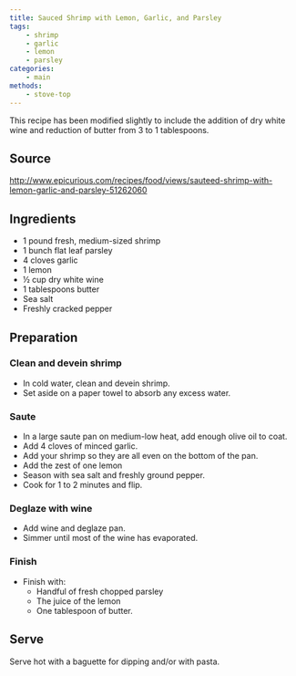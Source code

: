 ```yaml
---
title: Sauced Shrimp with Lemon, Garlic, and Parsley
tags:
    - shrimp
    - garlic
    - lemon
    - parsley
categories: 
    - main
methods:
    - stove-top
---
```



This recipe has been modified slightly to include the addition of dry white wine and reduction of butter from 3 to 1 tablespoons.

## Source

http://www.epicurious.com/recipes/food/views/sauteed-shrimp-with-lemon-garlic-and-parsley-51262060

## Ingredients

-   1 pound fresh, medium-sized shrimp
-   1 bunch flat leaf parsley
-   4 cloves garlic
-   1 lemon
-   ½ cup dry white wine
-   1 tablespoons butter
-   Sea salt
-   Freshly cracked pepper

## Preparation

### Clean and devein shrimp

-   In cold water, clean and devein shrimp.
-   Set aside on a paper towel to absorb any excess water.

### Saute

-   In a large saute pan on medium-low heat, add enough olive oil to
    coat.
-   Add 4 cloves of minced garlic.
-   Add your shrimp so they are all even on the bottom of the pan.
-   Add the zest of one lemon
-   Season with sea salt and freshly ground pepper.
-   Cook for 1 to 2 minutes and flip.

### Deglaze with wine

-   Add wine and deglaze pan.
-   Simmer until most of the wine has evaporated.

### Finish

-   Finish with:
    -   Handful of fresh chopped parsley
    -   The juice of the lemon
    -   One tablespoon of butter.

## Serve

Serve hot with a baguette for dipping and/or with pasta.

